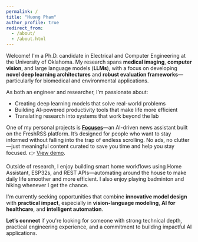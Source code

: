 ```yaml
---
permalink: /
title: "Huong Pham"
author_profile: true
redirect_from: 
  - /about/
  - /about.html
---
```


Welcome! I'm a Ph.D. candidate in Electrical and Computer Engineering at the University of Oklahoma. My research spans **medical imaging**, **computer vision**, and large language models (**LLMs**), with a focus on developing **novel deep learning architectures** and **robust evaluation frameworks**—particularly for biomedical and environmental applications.

As both an engineer and researcher, I’m passionate about:

- Creating deep learning models that solve real-world problems
- Building AI-powered productivity tools that make life more efficient
- Translating research into systems that work beyond the lab

One of my personal projects is [**Focuses**](https://www.focuses.us)—an AI-driven news assistant built on the FreshRSS platform. It’s designed for people who want to stay informed without falling into the trap of endless scrolling. No ads, no clutter—just meaningful content curated to save you time and help you stay focused. 👉 [View demo](https://hngpham.focuses.us/portfolio/focuses/).

Outside of research, I enjoy building smart home workflows using Home Assistant, ESP32s, and REST APIs—automating around the house to make daily life smoother and more efficient. I also enjoy playing badminton and hiking whenever I get the chance.

I'm currently seeking opportunities that combine **innovative model design** with **practical impact**, especially in **vision-language modeling**, **AI for healthcare**, and **intelligent automation**.

**Let’s connect** if you're looking for someone with strong technical depth, practical engineering experience, and a commitment to building impactful AI applications.